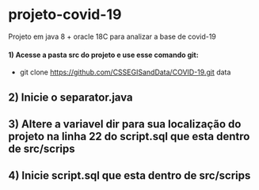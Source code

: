 # projeto-covid-19

Projeto em java 8 + oracle 18C para analizar a base de covid-19

#### 1) Acesse a pasta src do projeto e use esse comando git:
 - git clone https://github.com/CSSEGISandData/COVID-19.git data
 
## 2) Inicie o separator.java
## 3) Altere a variavel dir para sua localização do projeto na linha 22 do script.sql que esta dentro de src/scrips
## 4) Inicie script.sql que esta dentro de src/scrips
